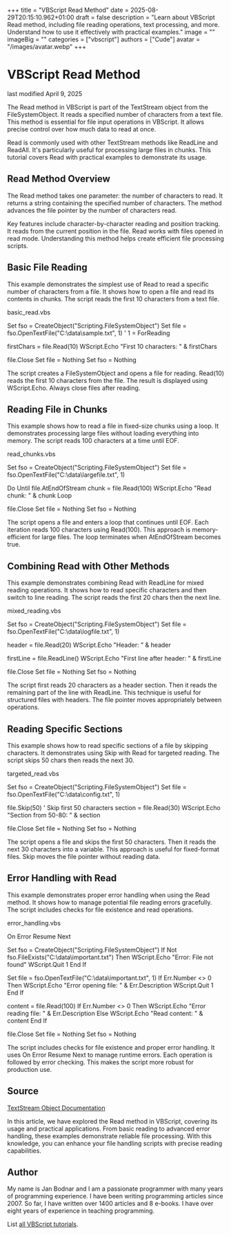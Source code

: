 +++
title = "VBScript Read Method"
date = 2025-08-29T20:15:10.962+01:00
draft = false
description = "Learn about VBScript Read method, including file reading operations, text processing, and more. Understand how to use it effectively with practical examples."
image = ""
imageBig = ""
categories = ["vbscript"]
authors = ["Cude"]
avatar = "/images/avatar.webp"
+++

# VBScript Read Method

last modified April 9, 2025

The Read method in VBScript is part of the TextStream
object from the FileSystemObject. It reads a specified number of
characters from a text file. This method is essential for file input operations
in VBScript. It allows precise control over how much data to read at once.

Read is commonly used with other TextStream methods
like ReadLine and ReadAll. It's particularly useful
for processing large files in chunks. This tutorial covers Read with
practical examples to demonstrate its usage.

## Read Method Overview

The Read method takes one parameter: the number of characters to
read. It returns a string containing the specified number of characters. The
method advances the file pointer by the number of characters read.

Key features include character-by-character reading and position tracking. It
reads from the current position in the file. Read works with files
opened in read mode. Understanding this method helps create efficient file
processing scripts.

## Basic File Reading

This example demonstrates the simplest use of Read to read a
specific number of characters from a file. It shows how to open a file and read
its contents in chunks. The script reads the first 10 characters from a text
file.

basic_read.vbs
  

Set fso = CreateObject("Scripting.FileSystemObject")
Set file = fso.OpenTextFile("C:\data\sample.txt", 1) ' 1 = ForReading

firstChars = file.Read(10)
WScript.Echo "First 10 characters: " &amp; firstChars

file.Close
Set file = Nothing
Set fso = Nothing

The script creates a FileSystemObject and opens a file for reading.
Read(10) reads the first 10 characters from the file. The result
is displayed using WScript.Echo. Always close files after reading.

## Reading File in Chunks

This example shows how to read a file in fixed-size chunks using a loop. It
demonstrates processing large files without loading everything into memory. The
script reads 100 characters at a time until EOF.

read_chunks.vbs
  

Set fso = CreateObject("Scripting.FileSystemObject")
Set file = fso.OpenTextFile("C:\data\largefile.txt", 1)

Do Until file.AtEndOfStream
    chunk = file.Read(100)
    WScript.Echo "Read chunk: " &amp; chunk
Loop

file.Close
Set file = Nothing
Set fso = Nothing

The script opens a file and enters a loop that continues until EOF. Each
iteration reads 100 characters using Read(100). This approach is
memory-efficient for large files. The loop terminates when
AtEndOfStream becomes true.

## Combining Read with Other Methods

This example demonstrates combining Read with ReadLine
for mixed reading operations. It shows how to read specific characters and then
switch to line reading. The script reads the first 20 chars then the next line.

mixed_reading.vbs
  

Set fso = CreateObject("Scripting.FileSystemObject")
Set file = fso.OpenTextFile("C:\data\logfile.txt", 1)

header = file.Read(20)
WScript.Echo "Header: " &amp; header

firstLine = file.ReadLine()
WScript.Echo "First line after header: " &amp; firstLine

file.Close
Set file = Nothing
Set fso = Nothing

The script first reads 20 characters as a header section. Then it reads the
remaining part of the line with ReadLine. This technique is useful
for structured files with headers. The file pointer moves appropriately between
operations.

## Reading Specific Sections

This example shows how to read specific sections of a file by skipping
characters. It demonstrates using Skip with Read for
targeted reading. The script skips 50 chars then reads the next 30.

targeted_read.vbs
  

Set fso = CreateObject("Scripting.FileSystemObject")
Set file = fso.OpenTextFile("C:\data\config.txt", 1)

file.Skip(50) ' Skip first 50 characters
section = file.Read(30)
WScript.Echo "Section from 50-80: " &amp; section

file.Close
Set file = Nothing
Set fso = Nothing

The script opens a file and skips the first 50 characters. Then it reads the
next 30 characters into a variable. This approach is useful for fixed-format
files. Skip moves the file pointer without reading data.

## Error Handling with Read

This example demonstrates proper error handling when using the Read
method. It shows how to manage potential file reading errors gracefully. The
script includes checks for file existence and read operations.

error_handling.vbs
  

On Error Resume Next

Set fso = CreateObject("Scripting.FileSystemObject")
If Not fso.FileExists("C:\data\important.txt") Then
    WScript.Echo "Error: File not found"
    WScript.Quit 1
End If

Set file = fso.OpenTextFile("C:\data\important.txt", 1)
If Err.Number &lt;&gt; 0 Then
    WScript.Echo "Error opening file: " &amp; Err.Description
    WScript.Quit 1
End If

content = file.Read(100)
If Err.Number &lt;&gt; 0 Then
    WScript.Echo "Error reading file: " &amp; Err.Description
Else
    WScript.Echo "Read content: " &amp; content
End If

file.Close
Set file = Nothing
Set fso = Nothing

The script includes checks for file existence and proper error handling. It uses
On Error Resume Next to manage runtime errors. Each operation is
followed by error checking. This makes the script more robust for production
use.

## Source

[TextStream Object Documentation](https://learn.microsoft.com/en-us/previous-versions/windows/internet-explorer/ie-developer/scripting-articles/6kxy1a51(v=vs.84))

In this article, we have explored the Read method in VBScript,
covering its usage and practical applications. From basic reading to advanced
error handling, these examples demonstrate reliable file processing. With this
knowledge, you can enhance your file handling scripts with precise reading
capabilities.

## Author

My name is Jan Bodnar and I am a passionate programmer with many years of
programming experience. I have been writing programming articles since 2007. So
far, I have written over 1400 articles and 8 e-books. I have over eight years of
experience in teaching programming.

List [all VBScript tutorials](/vbscript/).
